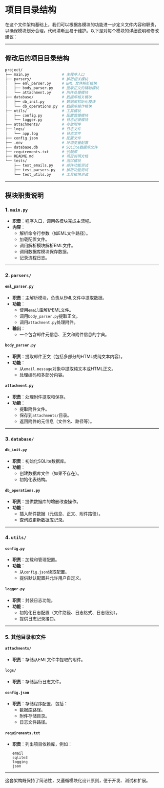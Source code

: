 # 项目目录结构

在这个文件架构基础上，我们可以根据各模块的功能进一步定义文件内容和职责，以确保模块划分合理，代码清晰且易于维护。以下是对每个模块的详细说明和修改建议：

---

## **修改后的项目目录结构**

```bash
project/
├── main.py               # 主程序入口
├── parsers/              # 解析相关模块
│   ├── eml_parser.py     # EML 文件解析模块
│   ├── body_parser.py    # 提取正文的辅助模块
│   └── attachment.py     # 附件处理模块
├── database/             # 数据库相关模块
│   ├── db_init.py        # 数据库初始化模块
│   └── db_operations.py  # 数据库操作模块
├── utils/                # 工具模块
│   ├── config.py         # 配置管理模块
│   └── logger.py         # 日志记录模块
├── attachments/          # 存放附件
├── logs/                 # 日志文件
│   └── app.log           # 日志文件
├── config.json           # 配置文件
├── .env                  # 环境变量配置
├── database.db           # SQLite数据库文件
├── requirements.txt      # 依赖库
├── README.md             # 项目说明文档
└── tests/                # 测试模块
    ├── test_emails.py    # 邮件功能测试
    ├── test_parsers.py   # 解析功能测试
    └── test_utils.py     # 工具模块测试
```

---

## **模块职责说明**

### **1. `main.py`**  

- **职责**：程序入口，调用各模块完成主流程。
- **内容**：
  - 解析命令行参数（如EML文件路径）。
  - 加载配置文件。
  - 调用解析模块解析EML文件。
  - 调用数据库模块保存数据。
  - 记录流程日志。

---

### **2. `parsers/`**

#### **`eml_parser.py`**

- **职责**：主解析模块，负责从EML文件中提取数据。
- **功能**：
  - 使用`email`库解析EML文件。
  - 调用`body_parser.py`提取正文。
  - 调用`attachment.py`处理附件。
- **输出**：
  - 一个包含邮件元信息、正文和附件信息的字典。

#### **`body_parser.py`**

- **职责**：提取邮件正文（包括多部分的HTML或纯文本内容）。
- **功能**：
  - 从`email.message`对象中提取纯文本或HTML正文。
  - 处理编码和多部分内容。

#### **`attachment.py`**

- **职责**：处理附件提取和保存。
- **功能**：
  - 提取附件文件。
  - 保存到`attachments/`目录。
  - 返回附件的元信息（文件名、路径等）。

---

### **3. `database/`**

#### **`db_init.py`**

- **职责**：初始化SQLite数据库。
- **功能**：
  - 创建数据库文件（如果不存在）。
  - 初始化表结构。

#### **`db_operations.py`**

- **职责**：提供数据库的增删改查操作。
- **功能**：
  - 插入邮件数据（元信息、正文、附件路径）。
  - 查询或更新数据库记录。

---

### **4. `utils/`**

#### **`config.py`**

- **职责**：加载和管理配置。
- **功能**：
  - 从`config.json`读取配置。
  - 提供默认配置并允许用户自定义。

#### **`logger.py`**

- **职责**：封装日志功能。
- **功能**：
  - 初始化日志配置（文件路径、日志格式、日志级别）。
  - 提供日志记录接口。

---

### **5. 其他目录和文件**

#### **`attachments/`**

- **职责**：存储从EML文件中提取的附件。

#### **`logs/`**

- **职责**：存储运行日志文件。

#### **`config.json`**

- **职责**：存储程序配置，包括：
  - 数据库路径。
  - 附件存储目录。
  - 日志文件路径。

#### **`requirements.txt`**

- **职责**：列出项目依赖库，例如：

  ```text
  email
  sqlite3
  logging
  json
  ```

---

这套架构既保持了简洁性，又遵循模块化设计原则，便于开发、测试和扩展。
